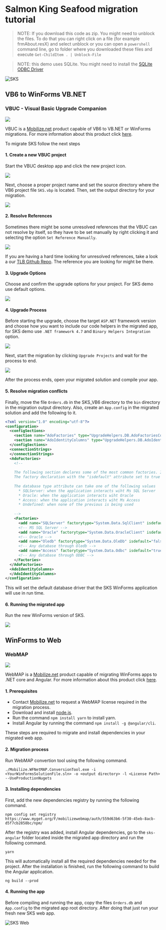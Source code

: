 # Salmon King Seafood migration tutorial

> NOTE: If you download this code as zip. You might need to unblock the files. To do that you can right click on a file (for example frmAbout.resX) and select unblock or you can open a `powershell` command line, go to folder where you downloaded these files and execute `Get-ChildItem . | Unblock-File`

> NOTE: this demo uses SQLite. You might need to install the [SQLite ODBC Driver](http://www.ch-werner.de/sqliteodbc/)

![SKS](/assets/SKS.PNG)

## VB6 to WinForms VB.NET

### **VBUC** - Visual Basic Upgrade Companion

![](/assets/VBUC-logo.webp)

VBUC is a [Mobilize.net](https://www.mobilize.net/) product capable of VB6 to VB.NET or WinForms migrations. For more information about this product click [here](https://www.mobilize.net/vbuc-free-trial).

To migrate SKS follow the next steps

#### 1. Create a new VBUC project

Start the VBUC desktop app and click the new project icon.

![](/assets//NewProject.PNG)

Next, choose a proper project name and set the source directory where the VB6 project file `SKS.vbp` is located. Then, set the output directory for your migration.

![](/assets//NewProjectSKS.png)

#### 2. Resolve References
Sometimes there might be some unresolved references that the VBUC can not resolve by itself, so they have to be set manually by right clicking it and selecting the option `Set Reference Manually`.

![](/assets//ResolveReferences.PNG)

If you are having a hard time looking for unresolved references, take a look a our [TLB Github Repo](https://github.com/orellabac/TLBRepo.git). The reference you are looking for might be there.

#### 3. Upgrade Options

Choose and confirm the upgrade options for your project. For SKS demo use default options. 

![](/assets//UpgradeOptions.PNG)

#### 4. Upgrade Process

Before starting the upgrade, choose the target `ASP.NET` framework version and choose how you want to include our code helpers in the migrated app, for SKS demo use `.NET framework 4.7` and `Binary Helpers Integration` option.

![](/assets//UpgradeOutput.PNG)

Next, start the migration by clicking `Upgrade Projects` and wait for the process to end.

![](/assets//AfterMigration.PNG)

After the process ends, open your migrated solution and compile your app.

#### 5. Resolve migration conflicts

Finally, move the file `Orders.db` in the SKS_VB6 directory to the `bin` directory in the migration output directory. Also, create an `App.config` in the migrated solution and add the following to it.

``` xml
<?xml version="1.0" encoding="utf-8"?>
<configuration>
  <configSections>
    <section name="AdoFactories" type="UpgradeHelpers.DB.AdoFactoriesConfigurationSection, UpgradeHelpers.DB.Essentials" allowExeDefinition="MachineToApplication" allowLocation="true" />
    <section name="AdoIdentityColumns" type="UpgradeHelpers.DB.AdoIdentityColumnsConfigurationSection, UpgradeHelpers.DB.Essentials" allowExeDefinition="MachineToApplication" allowLocation="true" />
  </configSections>
  <connectionStrings>
  </connectionStrings>
  <AdoFactories>
    <!--
    
    The following section declares some of the most common factories. It can be modified in order to accomplish your needs.
	The factory declaration with the "isdefault" attribute set to true will be used by the upgraded application as the current provider factory.
    
    The database type attribute can take one of the following values
      * SQLServer: when the application interacts wiht Ms SQL Server
      * Oracle: when the application interacts wiht Oracle
      * Access: when the application interacts wiht Ms Access
      * Undefined: when none of the previous is being used
    
    -->
    <Factories>
      <add name="SQLServer" factorytype="System.Data.SqlClient" isdefault="false" databasetype="SQLServer" />
      <!-- MS SQL Server -->
      <add name="Oracle" factorytype="System.Data.OracleClient" isdefault="false" databasetype="Oracle" />
      <!-- Oracle -->
      <add name="Oledb" factorytype="System.Data.OleDb" isdefault="false" databasetype="Access" />
      <!-- Any database through Oledb -->
      <add name="Access" factorytype="System.Data.Odbc" isdefault="true" databasetype="Access" />
      <!-- Any database through ODBC -->
    </Factories>
  </AdoFactories>
  <AdoIdentityColumns>
  </AdoIdentityColumns>
</configuration>
```

This will set the default database driver that the SKS WinForms application will use in run time.

#### 6. Running the migrated app

Run the new WinForms version of SKS.

![](/assets/SKS.png)

## WinForms to Web

### WebMAP

![](/assets/WebMAP.png)

WebMAP is a [Mobilize.net](https://www.mobilize.net/) product capable of migrating WinForms apps to .NET core and Angular. For more information about this product click [here](https://www.mobilize.net/webmap).

#### 1. Prerequisites
 
* Contact [Mobilize.net](https://www.mobilize.net/) to request a WebMAP license required in the migration process.
* Download and install [node.js](https://nodejs.org/en/download/). 
* Run the command  `npm install yarn` to install yarn.
* Install Angular by running the command `npm install -g @angular/cli`.

These steps are required to migrate and install dependencies in your migrated web app.

#### 2. Migration process

Run WebMAP convertion tool using the following command.

```
./Mobilize.WFNetMAP.ConversionTool.exe -i <YourWinFormsSolutionFile.sln> -o <output directory> -l <License Path> --UseProductionNugets
```

#### 3. Installing dependencies

First, add the new dependencies registry by running the following command.

```
npm config set registry https://www.myget.org/F/mobilizewebmap/auth/559d63b6-5f30-45eb-8acb-d5f7cb2858bc/npm/
```

After the registry was added, install Angular dependencies, go to the `sks-angular` folder located inside the migrated app directory and run the following command.

```
yarn
```
This will automatically install all the required dependencies needed for the project. After the installation is finished, run the following command to build the Angular application.

```
ng build --prod
```

#### 4. Running the app

Before compiling and running the app, copy the files `Orders.db` and `App.config` to the migrated app root directory. After doing that just run your fresh new SKS web app.

![SKS Web](/assets/SKSWeb.png)
